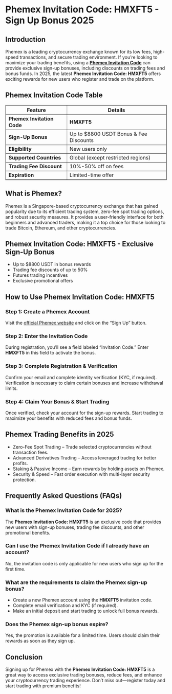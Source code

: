 <h1>Phemex Invitation Code: HMXFT5 - Sign Up Bonus 2025</h1>
<h2>Introduction</h2>
<p>Phemex is a leading cryptocurrency exchange known for its low fees, high-speed transactions, and secure trading environment. If you’re looking to maximize your trading benefits, using a <strong><a href="https://phemex.com/register?group=4944&referralCode=HMXFT5">Phemex Invitation Code</a>
</strong> can provide exclusive sign-up bonuses, including discounts on trading fees and bonus funds. In 2025, the latest <strong>Phemex Invitation Code: HMXFT5</strong> offers exciting rewards for new users who register and trade on the platform.</p>

<h2>Phemex Invitation Code Table</h2>
<table border="1">
    <tr>
        <th>Feature</th>
        <th>Details</th>
    </tr>
    <tr>
        <td><strong>Phemex Invitation Code</strong></td>
        <td><strong>HMXFT5</strong></td>
    </tr>
    <tr>
        <td><strong>Sign-Up Bonus</strong></td>
        <td>Up to $8800 USDT Bonus & Fee Discounts</td>
    </tr>
    <tr>
        <td><strong>Eligibility</strong></td>
        <td>New users only</td>
    </tr>
    <tr>
        <td><strong>Supported Countries</strong></td>
        <td>Global (except restricted regions)</td>
    </tr>
    <tr>
        <td><strong>Trading Fee Discount</strong></td>
        <td>10%-50% off on fees</td>
    </tr>
    <tr>
        <td><strong>Expiration</strong></td>
        <td>Limited-time offer</td>
    </tr>
</table>

<h2>What is Phemex?</h2>
<p>Phemex is a Singapore-based cryptocurrency exchange that has gained popularity due to its efficient trading system, zero-fee spot trading options, and robust security measures. It provides a user-friendly interface for both beginners and advanced traders, making it a top choice for those looking to trade Bitcoin, Ethereum, and other cryptocurrencies.</p>

<h2>Phemex Invitation Code: HMXFT5 - Exclusive Sign-Up Bonus</h2>
<ul>
    <li>Up to $8800 USDT in bonus rewards</li>
    <li>Trading fee discounts of up to 50%</li>
    <li>Futures trading incentives</li>
    <li>Exclusive promotional offers</li>
</ul>

<h2>How to Use Phemex Invitation Code: HMXFT5</h2>
<h3>Step 1: Create a Phemex Account</h3>
<p>Visit the <a href="https://www.phemex.com/">official Phemex website</a> and click on the “Sign Up” button.</p>

<h3>Step 2: Enter the Invitation Code</h3>
<p>During registration, you’ll see a field labeled “Invitation Code.” Enter <strong>HMXFT5</strong> in this field to activate the bonus.</p>

<h3>Step 3: Complete Registration & Verification</h3>
<p>Confirm your email and complete identity verification (KYC, if required). Verification is necessary to claim certain bonuses and increase withdrawal limits.</p>

<h3>Step 4: Claim Your Bonus & Start Trading</h3>
<p>Once verified, check your account for the sign-up rewards. Start trading to maximize your benefits with reduced fees and bonus funds.</p>

<h2>Phemex Trading Benefits in 2025</h2>
<ul>
    <li>Zero-Fee Spot Trading – Trade selected cryptocurrencies without transaction fees.</li>
    <li>Advanced Derivatives Trading – Access leveraged trading for better profits.</li>
    <li>Staking & Passive Income – Earn rewards by holding assets on Phemex.</li>
    <li>Security & Speed – Fast order execution with multi-layer security protection.</li>
</ul>

<h2>Frequently Asked Questions (FAQs)</h2>
<h3>What is the Phemex Invitation Code for 2025?</h3>
<p>The <strong>Phemex Invitation Code: HMXFT5</strong> is an exclusive code that provides new users with sign-up bonuses, trading fee discounts, and other promotional benefits.</p>

<h3>Can I use the Phemex Invitation Code if I already have an account?</h3>
<p>No, the invitation code is only applicable for new users who sign up for the first time.</p>

<h3>What are the requirements to claim the Phemex sign-up bonus?</h3>
<ul>
    <li>Create a new Phemex account using the <strong>HMXFT5</strong> invitation code.</li>
    <li>Complete email verification and KYC (if required).</li>
    <li>Make an initial deposit and start trading to unlock full bonus rewards.</li>
</ul>

<h3>Does the Phemex sign-up bonus expire?</h3>
<p>Yes, the promotion is available for a limited time. Users should claim their rewards as soon as they sign up.</p>

<h2>Conclusion</h2>
<p>Signing up for Phemex with the <strong>Phemex Invitation Code: HMXFT5</strong> is a great way to access exclusive trading bonuses, reduce fees, and enhance your cryptocurrency trading experience. Don’t miss out—register today and start trading with premium benefits!</p>
